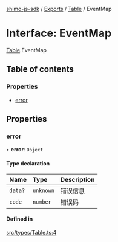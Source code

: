 [shimo-js-sdk](/README.md) / [Exports](/modules.md) / [Table](/modules/Table.md) / EventMap

# Interface: EventMap

[Table](/modules/Table.md).EventMap

## Table of contents

### Properties

- [error](/interfaces/Table.EventMap.md#error)

## Properties

### error

• **error**: `Object`

#### Type declaration

| Name | Type | Description |
| :------ | :------ | :------ |
| `data?` | `unknown` | 错误信息 |
| `code` | `number` | 错误码 |

#### Defined in

[src/types/Table.ts:4](https://github.com/byte9527/shimo-js-sdk/blob/8fa8b89/src/types/Table.ts#L4)
